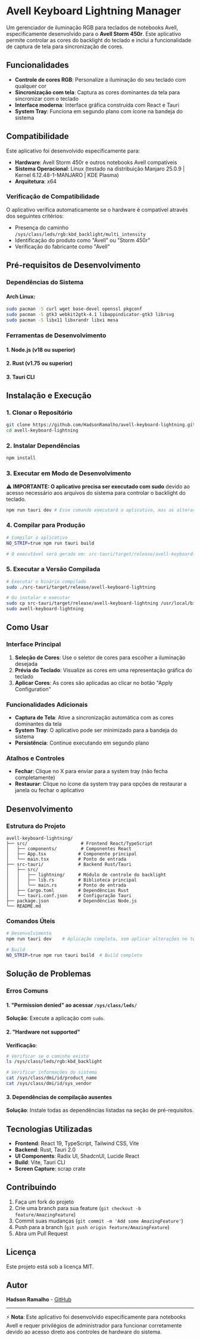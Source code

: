 # Avell Keyboard Lightning Manager

Um gerenciador de iluminação RGB para teclados de notebooks Avell, especificamente desenvolvido para o **Avell Storm 450r**. Este aplicativo permite controlar as cores do backlight do teclado e inclui a funcionalidade de captura de tela para sincronização de cores.

## Funcionalidades

-  **Controle de cores RGB**: Personalize a iluminação do seu teclado com qualquer cor
-  **Sincronização com tela**: Captura as cores dominantes da tela para sincronizar com o teclado
-  **Interface moderna**: Interface gráfica construída com React e Tauri
-  **System Tray**: Funciona em segundo plano com ícone na bandeja do sistema

## Compatibilidade

Este aplicativo foi desenvolvido especificamente para:
- **Hardware**: Avell Storm 450r e outros notebooks Avell compatíveis
- **Sistema Operacional**: Linux (testado na distribuição Manjaro 25.0.9 | Kernel 6.12.48-1-MANJARO | KDE Plasma)
- **Arquitetura**: x64

### Verificação de Compatibilidade

O aplicativo verifica automaticamente se o hardware é compatível através dos seguintes critérios:
- Presença do caminho `/sys/class/leds/rgb:kbd_backlight/multi_intensity`
- Identificação do produto como "Avell" ou "Storm 450r"
- Verificação do fabricante como "Avell"

## Pré-requisitos de Desenvolvimento

### Dependências do Sistema
#### Arch Linux:
```bash
sudo pacman -S curl wget base-devel openssl pkgconf
sudo pacman -S gtk3 webkit2gtk-4.1 libappindicator-gtk3 librsvg
sudo pacman -S libx11 libxrandr libxi mesa
```

### Ferramentas de Desenvolvimento

#### 1. Node.js (v18 ou superior)

#### 2. Rust (v1.75 ou superior)

#### 3. Tauri CLI

## Instalação e Execução

### 1. Clonar o Repositório
```bash
git clone https://github.com/HadsonRamalho/avell-keyboard-lightning.git
cd avell-keyboard-lightning
```

### 2. Instalar Dependências
```bash
npm install
```

### 3. Executar em Modo de Desenvolvimento

⚠️ **IMPORTANTE: O aplicativo precisa ser executado com sudo** devido ao acesso necessário aos arquivos do sistema para controlar o backlight do teclado.

```bash
npm run tauri dev # Esse comando executará o aplicativo, mas as alterações não serão aplicadas no teclado.
```

### 4. Compilar para Produção
```bash
# Compilar o aplicativo
NO_STRIP=true npm run tauri build

# O executável será gerado em: src-tauri/target/release/avell-keyboard-lightning
```

### 5. Executar a Versão Compilada
```bash
# Executar o binário compilado
sudo ./src-tauri/target/release/avell-keyboard-lightning

# Ou instalar e executar
sudo cp src-tauri/target/release/avell-keyboard-lightning /usr/local/bin/
sudo avell-keyboard-lightning
```

## Como Usar

### Interface Principal
1. **Seleção de Cores**: Use o seletor de cores para escolher a iluminação desejada
2. **Prévia do Teclado**: Visualize as cores em uma representação gráfica do teclado
3. **Aplicar Cores**: As cores são aplicadas ao clicar no botão "Apply Configuration"

### Funcionalidades Adicionais
- **Captura de Tela**: Ative a sincronização automática com as cores dominantes da tela
- **System Tray**: O aplicativo pode ser minimizado para a bandeja do sistema
- **Persistência**: Continue executando em segundo plano

### Atalhos e Controles
- **Fechar**: Clique no X para enviar para a system tray (não fecha completamente)
- **Restaurar**: Clique no ícone da system tray para opções de restaurar a janela ou fechar o aplicativo

## Desenvolvimento

### Estrutura do Projeto
```
avell-keyboard-lightning/
├── src/                    # Frontend React/TypeScript
│   ├── components/         # Componentes React
│   ├── App.tsx            # Componente principal
│   └── main.tsx           # Ponto de entrada
├── src-tauri/             # Backend Rust/Tauri
│   ├── src/
│   │   ├── lightning/     # Módulo de controle do backlight
│   │   ├── lib.rs         # Biblioteca principal
│   │   └── main.rs        # Ponto de entrada
│   ├── Cargo.toml         # Dependências Rust
│   └── tauri.conf.json    # Configuração Tauri
├── package.json           # Dependências Node.js
└── README.md
```

### Comandos Úteis
```bash
# Desenvolvimento
npm run tauri dev    # Aplicação completa, sem aplicar alterações no teclado

# Build
NO_STRIP=true npm run tauri build  # Build completo
```

## Solução de Problemas

### Erros Comuns

#### 1. "Permission denied" ao acessar `/sys/class/leds/`
**Solução**: Execute a aplicação com `sudo`.

#### 2. "Hardware not supported"
**Verificação**:
```bash
# Verificar se o caminho existe
ls /sys/class/leds/rgb:kbd_backlight

# Verificar informações do sistema
cat /sys/class/dmi/id/product_name
cat /sys/class/dmi/id/sys_vendor
```

#### 3. Dependências de compilação ausentes
**Solução**: Instale todas as dependências listadas na seção de pré-requisitos.

## Tecnologias Utilizadas

- **Frontend**: React 19, TypeScript, Tailwind CSS, Vite
- **Backend**: Rust, Tauri 2.0
- **UI Components**: Radix UI, ShadcnUI, Lucide React
- **Build**: Vite, Tauri CLI
- **Screen Capture**: scrap crate

## Contribuindo

1. Faça um fork do projeto
2. Crie uma branch para sua feature (`git checkout -b feature/AmazingFeature`)
3. Commit suas mudanças (`git commit -m 'Add some AmazingFeature'`)
4. Push para a branch (`git push origin feature/AmazingFeature`)
5. Abra um Pull Request

## Licença

Este projeto está sob a licença MIT.

## Autor

**Hadson Ramalho** - [GitHub](https://github.com/HadsonRamalho)

---

⚡ **Nota**: Este aplicativo foi desenvolvido especificamente para notebooks Avell e requer privilégios de administrador para funcionar corretamente devido ao acesso direto aos controles de hardware do sistema.
